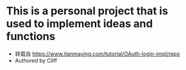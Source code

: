# This is a personal project that is used to implement ideas and functions

* 转载自 https://www.tianmaying.com/tutorial/OAuth-login-impl/repo
* Authored by Cliff

